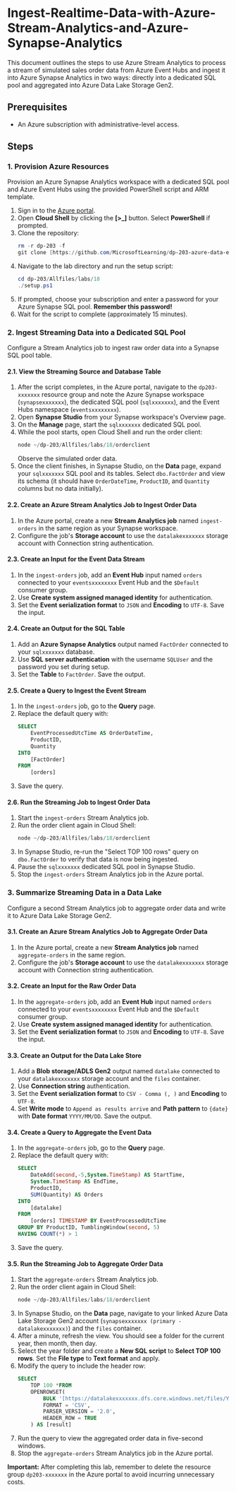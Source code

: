 # Ingest-Realtime-Data-with-Azure-Stream-Analytics-and-Azure-Synapse-Analytics

This document outlines the steps to use Azure Stream Analytics to process a stream of simulated sales order data from Azure Event Hubs and ingest it into Azure Synapse Analytics in two ways: directly into a dedicated SQL pool and aggregated into Azure Data Lake Storage Gen2.

## Prerequisites

* An Azure subscription with administrative-level access.

## Steps

### 1. Provision Azure Resources

Provision an Azure Synapse Analytics workspace with a dedicated SQL pool and Azure Event Hubs using the provided PowerShell script and ARM template.

1.  Sign in to the [Azure portal](https://portal.azure.com).
2.  Open **Cloud Shell** by clicking the **[\>_]** button. Select **PowerShell** if prompted.
3.  Clone the repository:
    ```powershell
    rm -r dp-203 -f
    git clone [https://github.com/MicrosoftLearning/dp-203-azure-data-engineer](https://github.com/MicrosoftLearning/dp-203-azure-data-engineer) dp-203
    ```
4.  Navigate to the lab directory and run the setup script:
    ```powershell
    cd dp-203/Allfiles/labs/18
    ./setup.ps1
    ```
5.  If prompted, choose your subscription and enter a password for your Azure Synapse SQL pool. **Remember this password!**
6.  Wait for the script to complete (approximately 15 minutes).

### 2. Ingest Streaming Data into a Dedicated SQL Pool

Configure a Stream Analytics job to ingest raw order data into a Synapse SQL pool table.

#### 2.1. View the Streaming Source and Database Table

1.  After the script completes, in the Azure portal, navigate to the `dp203-xxxxxxx` resource group and note the Azure Synapse workspace (`synapsexxxxxxx`), the dedicated SQL pool (`sqlxxxxxxx`), and the Event Hubs namespace (`eventsxxxxxxxx`).
2.  Open **Synapse Studio** from your Synapse workspace's Overview page.
3.  On the **Manage** page, start the `sqlxxxxxxx` dedicated SQL pool.
4.  While the pool starts, open Cloud Shell and run the order client:
    ```powershell
    node ~/dp-203/Allfiles/labs/18/orderclient
    ```
    Observe the simulated order data.
5.  Once the client finishes, in Synapse Studio, on the **Data** page, expand your `sqlxxxxxxx` SQL pool and its tables. Select `dbo.FactOrder` and view its schema (it should have `OrderDateTime`, `ProductID`, and `Quantity` columns but no data initially).

#### 2.2. Create an Azure Stream Analytics Job to Ingest Order Data

1.  In the Azure portal, create a new **Stream Analytics job** named `ingest-orders` in the same region as your Synapse workspace.
2.  Configure the job's **Storage account** to use the `datalakexxxxxxx` storage account with Connection string authentication.

#### 2.3. Create an Input for the Event Data Stream

1.  In the `ingest-orders` job, add an **Event Hub** input named `orders` connected to your `eventsxxxxxxxx` Event Hub and the `$Default` consumer group.
2.  Use **Create system assigned managed identity** for authentication.
3.  Set the **Event serialization format** to `JSON` and **Encoding** to `UTF-8`. Save the input.

#### 2.4. Create an Output for the SQL Table

1.  Add an **Azure Synapse Analytics** output named `FactOrder` connected to your `sqlxxxxxxx` database.
2.  Use **SQL server authentication** with the username `SQLUser` and the password you set during setup.
3.  Set the **Table** to `FactOrder`. Save the output.

#### 2.5. Create a Query to Ingest the Event Stream

1.  In the `ingest-orders` job, go to the **Query** page.
2.  Replace the default query with:
    ```sql
    SELECT
        EventProcessedUtcTime AS OrderDateTime,
        ProductID,
        Quantity
    INTO
        [FactOrder]
    FROM
        [orders]
    ```
3.  Save the query.

#### 2.6. Run the Streaming Job to Ingest Order Data

1.  Start the `ingest-orders` Stream Analytics job.
2.  Run the order client again in Cloud Shell:
    ```powershell
    node ~/dp-203/Allfiles/labs/18/orderclient
    ```
3.  In Synapse Studio, re-run the "Select TOP 100 rows" query on `dbo.FactOrder` to verify that data is now being ingested.
4.  Pause the `sqlxxxxxxx` dedicated SQL pool in Synapse Studio.
5.  Stop the `ingest-orders` Stream Analytics job in the Azure portal.

### 3. Summarize Streaming Data in a Data Lake

Configure a second Stream Analytics job to aggregate order data and write it to Azure Data Lake Storage Gen2.

#### 3.1. Create an Azure Stream Analytics Job to Aggregate Order Data

1.  In the Azure portal, create a new **Stream Analytics job** named `aggregate-orders` in the same region.
2.  Configure the job's **Storage account** to use the `datalakexxxxxxx` storage account with Connection string authentication.

#### 3.2. Create an Input for the Raw Order Data

1.  In the `aggregate-orders` job, add an **Event Hub** input named `orders` connected to your `eventsxxxxxxxx` Event Hub and the `$Default` consumer group.
2.  Use **Create system assigned managed identity** for authentication.
3.  Set the **Event serialization format** to `JSON` and **Encoding** to `UTF-8`. Save the input.

#### 3.3. Create an Output for the Data Lake Store

1.  Add a **Blob storage/ADLS Gen2** output named `datalake` connected to your `datalakexxxxxxx` storage account and the `files` container.
2.  Use **Connection string** authentication.
3.  Set the **Event serialization format** to `CSV - Comma (, )` and **Encoding** to `UTF-8`.
4.  Set **Write mode** to `Append as results arrive` and **Path pattern** to `{date}` with **Date format** `YYYY/MM/DD`. Save the output.

#### 3.4. Create a Query to Aggregate the Event Data

1.  In the `aggregate-orders` job, go to the **Query** page.
2.  Replace the default query with:
    ```sql
    SELECT
        DateAdd(second,-5,System.TimeStamp) AS StartTime,
        System.TimeStamp AS EndTime,
        ProductID,
        SUM(Quantity) AS Orders
    INTO
        [datalake]
    FROM
        [orders] TIMESTAMP BY EventProcessedUtcTime
    GROUP BY ProductID, TumblingWindow(second, 5)
    HAVING COUNT(*) > 1
    ```
3.  Save the query.

#### 3.5. Run the Streaming Job to Aggregate Order Data

1.  Start the `aggregate-orders` Stream Analytics job.
2.  Run the order client again in Cloud Shell:
    ```powershell
    node ~/dp-203/Allfiles/labs/18/orderclient
    ```
3.  In Synapse Studio, on the **Data** page, navigate to your linked Azure Data Lake Storage Gen2 account (`synapsexxxxxxx (primary - datalakexxxxxxx)`) and the `files` container.
4.  After a minute, refresh the view. You should see a folder for the current year, then month, then day.
5.  Select the year folder and create a **New SQL script** to **Select TOP 100 rows**. Set the **File type** to **Text format** and apply.
6.  Modify the query to include the header row:
    ```sql
    SELECT
        TOP 100 *FROM
        OPENROWSET(
            BULK '[https://datalakexxxxxxx.dfs.core.windows.net/files/YYYY/](https://datalakexxxxxxx.dfs.core.windows.net/files/YYYY/)**', -- Replace YYYY with the current year
            FORMAT = 'CSV',
            PARSER_VERSION = '2.0',
            HEADER_ROW = TRUE
        ) AS [result]
    ```
7.  Run the query to view the aggregated order data in five-second windows.
8.  Stop the `aggregate-orders` Stream Analytics job in the Azure portal.

**Important:** After completing this lab, remember to delete the resource group `dp203-xxxxxxx` in the Azure portal to avoid incurring unnecessary costs.
